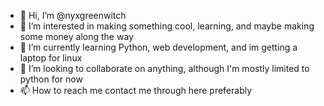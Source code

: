 - 👋 Hi, I’m @nyxgreenwitch
- 👀 I’m interested in making something cool, learning, and maybe making some money along the way
- 🌱 I’m currently learning Python, web development, and im getting a laptop for linux
- 💞️ I’m looking to collaborate on anything, although I'm mostly limited to python for now
- 📫 How to reach me contact me through here preferably 

<!---
nyxgreenwitch/nyxgreenwitch is a ✨ special ✨ repository because its `README.md` (this file) appears on your GitHub profile.
You can click the Preview link to take a look at your changes.
--->
